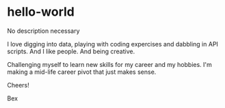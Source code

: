 # hello-world
No description necessary

I love digging into data, playing with coding expercises and dabbling in API scripts. And I like people. And being creative. 

Challenging myself to learn new skills for my career and my hobbies. I'm making a mid-life career pivot that just makes sense. 


Cheers!

Bex
